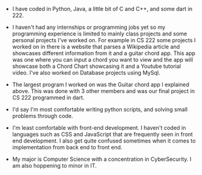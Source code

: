 * I have coded in Python, Java, a little bit of C and C++, and some dart in 222.

* I haven't had any internships or programming jobs yet so my programming experience is limited to mainly class projects and some personal projects I've worked on.
  For example in CS 222 some projects I worked on in there is a website that parses a Wikipedia article and showcases different information from it and a guitar chord app.
  This app was one where you can input a chord you want to view and the app will showcase both a Chord Chart showcasing it and a Youtube tutorial video. I've also worked on
  Database projects using MySql.

* The largest program I worked on was the Guitar chord app I explained above. This was done with 3 other members and was our final project in CS 222 programmed in dart.
 
* I'd say I'm most comfortable writing python scripts, and solving small problems through code.
 
* I'm least comfortable with front-end development. I haven't coded in languages such as CSS and JavaScript that are frequently seen in front end development. I also get quite
  confused sometimes when it comes to implementation from back end to front end.

* My major is Computer Science with a concentration in CyberSecurity. I am also hoppening to minor in IT.
